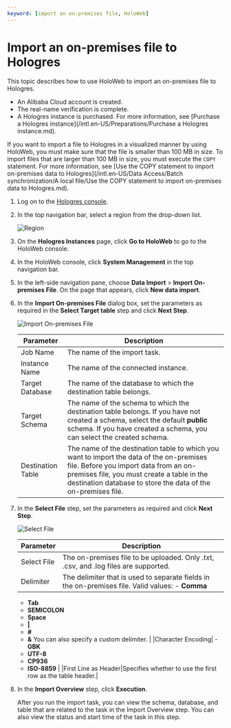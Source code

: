 ```yaml
---
keyword: [import an on-premises file, HoloWeb]
---
```


# Import an on-premises file to Hologres

This topic describes how to use HoloWeb to import an on-premises file to Hologres.

-   An Alibaba Cloud account is created.
-   The real-name verification is complete.
-   A Hologres instance is purchased. For more information, see [Purchase a Hologres instance](/intl.en-US/Preparations/Purchase a Hologres instance.md).

If you want to import a file to Hologres in a visualized manner by using HoloWeb, you must make sure that the file is smaller than 100 MB in size. To import files that are larger than 100 MB in size, you must execute the `COPY` statement. For more information, see [Use the COPY statement to import on-premises data to Hologres](/intl.en-US/Data Access/Batch synchronization/A local file/Use the COPY statement to import on-premises data to Hologres.md).

1.  Log on to the [Hologres console](https://hologram.console.aliyun.com/#/instance).

2.  In the top navigation bar, select a region from the drop-down list.

    ![Region](https://static-aliyun-doc.oss-accelerate.aliyuncs.com/assets/img/en-US/8398778061/p141749.png)

3.  On the **Hologres Instances** page, click **Go to HoloWeb** to go to the HoloWeb console.

4.  In the HoloWeb console, click **System Management** in the top navigation bar.

5.  In the left-side navigation pane, choose **Data Import** \> **Import On-premises File**. On the page that appears, click **New data import**.

6.  In the **Import On-premises File** dialog box, set the parameters as required in the **Select Target table** step and click **Next Step**.

    ![Import On-premises File](https://static-aliyun-doc.oss-accelerate.aliyuncs.com/assets/img/en-US/7228993261/p275130.png)

    |Parameter|Description|
    |---------|-----------|
    |Job Name|The name of the import task.|
    |Instance Name|The name of the connected instance.|
    |Target Database|The name of the database to which the destination table belongs.|
    |Target Schema|The name of the schema to which the destination table belongs. If you have not created a schema, select the default **public** schema. If you have created a schema, you can select the created schema. |
    |Destination Table|The name of the destination table to which you want to import the data of the on-premises file. Before you import data from an on-premises file, you must create a table in the destination database to store the data of the on-premises file. |

7.  In the **Select File** step, set the parameters as required and click **Next Step**.

    ![Select File](https://static-aliyun-doc.oss-accelerate.aliyuncs.com/assets/img/en-US/0680382061/p141340.png)

    |Parameter|Description|
    |---------|-----------|
    |Select File|The on-premises file to be uploaded. Only .txt, .csv, and .log files are supported. |
    |Delimiter|The delimiter that is used to separate fields in the on-premises file. Valid values:     -   **Comma**
    -   **Tab**
    -   **SEMICOLON**
    -   **Space**
    -   **\|**
    -   **\#**
    -   **&**
 You can also specify a custom delimiter. |
    |Character Encoding|    -   **GBK**
    -   **UTF-8**
    -   **CP936**
    -   **ISO-8859** |
    |First Line as Header|Specifies whether to use the first row as the table header.|

8.  In the **Import Overview** step, click **Execution**.

    After you run the import task, you can view the schema, database, and table that are related to the task in the Import Overview step. You can also view the status and start time of the task in this step.


